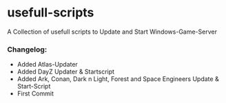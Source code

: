 # usefull-scripts

A Collection of usefull scripts to Update and Start Windows-Game-Server

### Changelog:

- Added Atlas-Updater
- Added DayZ Updater & Startscript
- Added Ark, Conan, Dark n Light, Forest and Space Engineers Update & Start-Script
- First Commit





